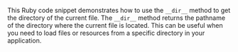This Ruby code snippet demonstrates how to use the `__dir__` method to get the directory of the current file. The `__dir__` method returns the pathname of the directory where the current file is located. This can be useful when you need to load files or resources from a specific directory in your application.